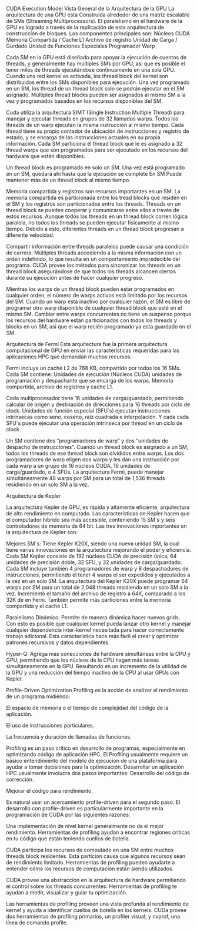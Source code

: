 CUDA Execution Model
Vista General de la Arquitectura de la GPU
La arquitectura de una GPU esta Construida alrededor de una matriz escalable de SMs (Streaming Multiprocessors). El paralelismo en el hardware de la GPU es logrado a través de la replicación de esta arquitectura de construcción de bloques. Los componentes principales son:
Núcleos CUDA
Memoria Compartida / Cache L1
Archivo de registro
Unidad de Carga / Gurdado
Unidad de Funciones Especiales
Programador Warp

Cada SM en la GPU está diseñado para apoyar la ejecución de cuentos de threads, y generalmente hay múltiples SMs por GPU, asi que es posible el tener miles de threads ejecutándose continuamente en una sola GPU. Cuando una red kernel es activada, los thread block del kernel son distribuidos entre los SMs disponibles para ejecución. Una vez programado en un SM, los thread de un thread block solo se podrán ejecutar en el SM asignado. Múltiples thread blocks pueden ser asignados al mismo SM a la vez y programados basados en los recursos disponibles del SM.

Cuda utiliza la arquitectura SIMT (Single Instruction Multiple Thread) para manejar y ejecutar threads en grupos de 32 llamados warps. Todos los threads de un warp ejecutan la misma instrucción al mismo tiempo. Cada thread tiene su propio contador de ubicación de instrucciones y registro de estado, y se encarga de las instrucciones actuales en su propia información. Cada SM particiona el thread block que le es asignado a 32 thread warps que son programados para ser ejecutado en los recursos del hardware que estén disponibles.


Un thread block es programado en solo un SM. Una vez está programado en un SM, quedará ahí hasta que la ejecución se complete En SM Puede mantener más de un thread block al mismo tiempo.

Memoria compartida y registros son recursos importantes en un SM. La memoria compartida es particionada entre los tread blocks que residen en el SM y los registros son particionados entre los threads. Threads en un thread block se pueden cooperar y comunicarse entre ellos a través de estos recursos. Aunque todos los threads en un thread block corren lógica paralela, no todos los threads se pueden ejecutar físicamente al mismo tiempo. Debido a esto, diferentes threads en un thread block progresan a diferente velocidad.

Compartir información entre threads paralelos puede causar una condición de carrera: Múltiples threads accediendo a la misma información con un orden indefinido, lo que resulta en un comportamiento impredecible del programa. CUDA provee los métodos para sincronizar los threads en un thread block asegurándose de que todos los threads alcancen ciertos durante su ejecución antes de hacer cualquier progreso.

Mientras los warps de un thread block pueden estar programados en cualquier orden, el número de warps activos está limitado por los recursos del SM. Cuando un warp está inactivo por cualquier razón, el SM es libre de programar otro warp disponible de cualquier thread block que esté en el mismo SM. Cambiar entre warps concurrentes no tiene un suspenso porque los recursos del hardware estan particionados con todos los threads y blocks en un SM, asi que el warp recién programado ya esta guardado en el SM.

Arquitectura de Fermi
Esta arquitectura fue la primera arquitectura computacional de GPU en enviar las características requeridas para las aplicaciones HPC que demandan muchos recursos.

Fermi incluye un caché L2 de 768 KB, compartido por todos los 16 SMs. Cada SM contiene:
Unidades de ejecución (Núcleos CUDA)
unidades de programación y despachante que se encarga de los warps.
Memoria compartida, archivo de registros y cache L1.

Cada multiprocesador tiene 16 unidades de carga/guardado, permitiendo calcular de origen y destinación de direcciones para 16 threads por ciclo de clock. Unidades de función especial (SFU´s) ejecutan instrucciones intrínsecas como seno, coseno, raíz cuadrada e interpolación. Y cada cada SFU´s puede ejecutar una operación intrínseca por thread en un ciclo de clock.

Un SM contiene dos “programadores de warp” y dos “unidades de despacho de instrucciones”. Cuando un thread block es asignado a un SM, todos los threads de ese thread block son divididos entre warps. Los dos programadores de warp eligen dos warps y les dan una instrucción por cada warp a un grupo de 16 núcleos CUDA, 16 unidades de carga/guardado, o 4 SFUs. La arquitectura Fermi, puede manejar simultáneamente 48 warps por SM para un total de 1,536 threads residiendo en un solo SM a la vez.

Arquitectura de Kepler

La arquitectura Kepler de GPU, es rápida y altamente eficiente, arquitectura de alto rendimiento en computado. Las características de Kepler hacen que el computador híbrido sea más accesible, conteniendo 15 SM´s y seis controladores de memoria de 64 bit. Las tres innovaciones importantes en la arquitectura de Kepler son:

Mejores SM´s: Tiene Kepler K20X, siendo una nueva unidad SM, la cual tiene varias innovaciones en la arquitectura mejorando el poder y eficiencia. Cada SM Kepler consiste de 192 núcleos CUDA de precisión única, 64 unidades de precisión doble, 32 SFU, y 32 unidades de carga/guardado. Cada SM incluye también 4 programadores de warp y 8 despachadores de instrucciones, permitiendo el tener 4 warps el ser expedidos y ejecutados a la vez en un solo SM. La arquitectura del Kepler K20X puede programar 64 warps por SM para un total de 2,048 threads residiendo en un solo SM a la vez. Incrementó el tamaño del archivo de registro a 64K, comparado a los 32K de en Ferni. También permite más particiones entre la memoria compartida y el caché L1.

Paralelismo Dinámico: Permite de manera dinámica hacer nuevos grids. Con esto es posible que cualquier kernel pueda lanzar otro kernel y manejar cualquier dependencia inter-kernel necesitada para hacer correctamente trabajo adicional. Esta característica hace más fácil el crear y optimizar patrones recursivos y datos dependientes.

Hyper-Q: Agrega mas conecciones de hardware simultáneas entre la CPU y GPU, permitiendo que los núcleos de la CPU hagan más tareas simultáneamente en la GPU. Resultando en un incremento de la utilidad de la GPU y una reducción del tiempo inactivo de la CPU al usar GPUs con Kepler.

Profile-Driven Optimization
Profiling es la acción de analizar el rendimiento de un programa midiendo:

El espacio de memoria o el tiempo de  complejidad del código de la aplicación.

El uso de instrucciones particulares.

La frecuencia y duración de llamadas de funciones.

Profiling es un paso crítico en desarrollo de programas, especialmente en optimizando código de aplicación HPC. El Profiling usualmente requiere un básico entendimiento del modelo de ejecución de una plataforma para ayudar a tomar decisiones para la optimización. Desarrollar un aplicación HPC usualmente involucra dos pasos importantes:
Desarrollo del código de corrección.

Mejorar el código para rendimiento.

Es natural usar un acercamiento profile-driven para el segundo paso. El desarrollo con profile-driven es particularmente importante en la programación de CUDA por las siguientes razones:

Una implementación de nivel kernel generalmente no da el mejor rendimiento. Herramientas de profiling ayudan a encontrar regiones críticas en tu código que están teniendo cuellos de botella.

CUDA participa los recursos de computado en una SM entre muchos threads block residentes. Esta partición causa que algunos recursos sean de rendimiento limitado. Herramientas de profiling pueden ayudarte a entender cómo los recursos de computación están siendo utilizados.

CUDA provee una abstracción en la arquitectura de hardware permitiendo el control sobre los threads concurrentes. Herramientas de profiling te ayudan a medir, visualizar y guiar tu optimización.

Las herramientas de profiling proveen una vista profunda al rendimiento de kernel y ayuda a identificar cuellos de botella en los kernels. CUDa provee dos herramientas de profiling primarios, un profiler visual; y nvprof, una línea de comando profile.
